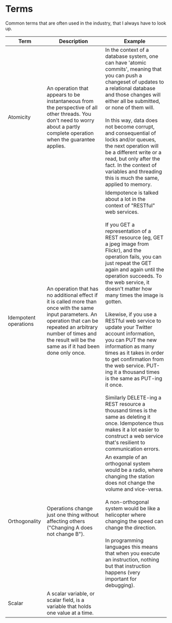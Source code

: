 # Terms

Common terms that are often used in the industry, that I always have to look up. 
 
| Term | Description | Example |
| - | - | - |
| Atomicity | An operation that appears to be instantaneous from the perspective of all other threads. You don't need to worry about a partly complete operation when the guarantee applies. | In the context of a database system, one can have 'atomic commits', meaning that you can push a changeset of updates to a relational database and those changes will either all be submitted, or none of them will. <br><br> In this way, data does not become corrupt, and consequential of locks and/or queues, the next operation will be a different write or a read, but only after the fact. In the context of variables and threading this is much the same, applied to memory. |
| Idempotent operations | An operation that has no additional effect if it is called more than once with the same input parameters. An operation that can be repeated an arbitrary number of times and the result will be the same as if it had been done only once. | Idempotence is talked about a lot in the context of "RESTful" web services. <br><br> If you GET a representation of a REST resource (eg, GET a jpeg image from Flickr), and the operation fails, you can just repeat the GET again and again until the operation succeeds. To the web service, it doesn't matter how many times the image is gotten. <br><br> Likewise, if you use a RESTful web service to update your Twitter account information, you can PUT the new information as many times as it takes in order to get confirmation from the web service. PUT-ing it a thousand times is the same as PUT-ing it once. <br><br> Similarly DELETE-ing a REST resource a thousand times is the same as deleting it once. Idempotence thus makes it a lot easier to construct a web service that's resilient to communication errors. |
| Orthogonality | Operations change just one thing without affecting others ("Changing A does not change B"). | An example of an orthogonal system would be a radio, where changing the station does not change the volume and vice-versa.<br><br>A non-orthogonal system would be like a helicopter where changing the speed can change the direction.<br><br>In programming languages this means that when you execute an instruction, nothing but that instruction happens (very important for debugging).|
| Scalar | A scalar variable, or scalar field, is a variable that holds one value at a time. | |
